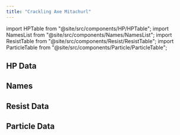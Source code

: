 ```yaml
---
title: "Crackling Axe Mitachurl"
---
```


import HPTable from "@site/src/components/HP/HPTable";
import NamesList from "@site/src/components/Names/NamesList";
import ResistTable from "@site/src/components/Resist/ResistTable";
import ParticleTable from "@site/src/components/Particle/ParticleTable";

## HP Data

<HPTable item_key="cracklingaxemitachurl" data_src="enemy" />

## Names

<NamesList item_key="cracklingaxemitachurl" data_src="enemy" />

## Resist Data

<ResistTable item_key="cracklingaxemitachurl" data_src="enemy" />

## Particle Data

<ParticleTable item_key="cracklingaxemitachurl" data_src="enemy" />
